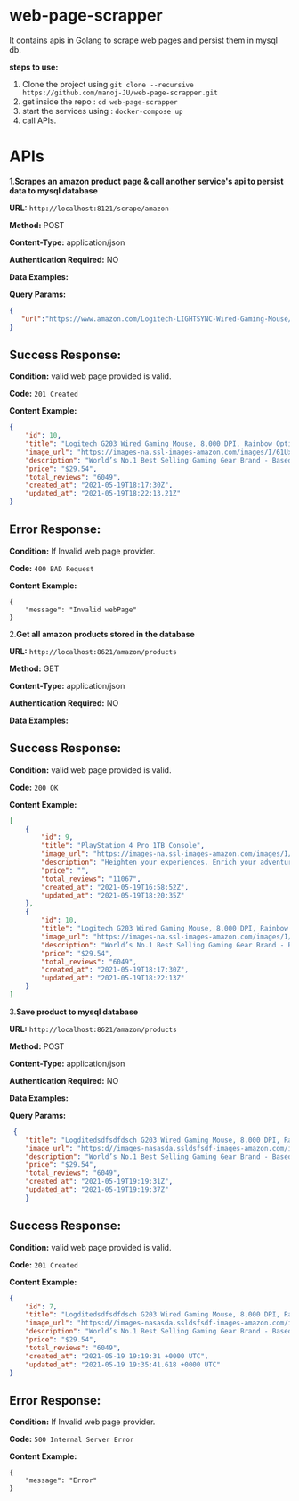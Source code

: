 # web-page-scrapper
It contains apis in Golang to scrape web pages and persist them in mysql db.


**steps to use:**
1. Clone the project using `git clone --recursive https://github.com/manoj-JU/web-page-scrapper.git`
2. get inside the repo : `cd web-page-scrapper`
3. start the services using : `docker-compose up`
4. call APIs.
  
# APIs
1.**Scrapes an amazon product page & call another service's api to persist data to mysql database**

**URL:** `http://localhost:8121/scrape/amazon`

**Method:** POST

**Content-Type:** application/json

**Authentication Required:** NO

**Data Examples:**

**Query Params:**

```json
{
   "url":"https://www.amazon.com/Logitech-LIGHTSYNC-Wired-Gaming-Mouse/dp/B07YN82X3B/ref=pd_sim_2/132-8669378-8065121?pd_rd_w=rTwov&pf_rd_p=d3b9006b-884c-4f9d-b9b9-fcc89494e569&pf_rd_r=0ZKHJMPRY70FHWHPWMQD&pd_rd_r=11e7a1c2-7c12-4525-9dad-fb8f76bea8ba&pd_rd_wg=qYDMO&pd_rd_i=B07YN82X3B&psc=1"
}
```

## Success Response:

**Condition:** valid web page provided is valid.

**Code:** `201 Created`


**Content Example:**

```json
{
    "id": 10,
    "title": "Logitech G203 Wired Gaming Mouse, 8,000 DPI, Rainbow Optical Effect LIGHTSYNC RGB, 6 Programmable Buttons, On-Board Memory, Screen Mapping, PC/Mac Computer and Laptop Compatible - Black",
    "image_url": "https://images-na.ssl-images-amazon.com/images/I/61UxfXTUyvL.__AC_SX300_SY300_QL70_ML2_.jpg",
    "description": "World’s No.1 Best Selling Gaming Gear Brand - Based on independent aggregated sales data (FEB ‘19 - FEB’20) of Gaming Keyboard, Mice, & PC Headset in units from: US, CA, CN, JP, KR, TW, TH, ID, DE, FR, RU, UK, SE, TR8, 000 DPI gaming-grade sensor responds precisely to movements. Customize your sensitivity settings to suit the sensitivity you like with Logitech G HUB gaming software and cycle easily through up to 5 DPI settings.Play in color with our most vibrant Lightsync RGB featuring color wave effects customizable across -16.8 million colors. Install Logitech G HUB software to choose from preset colors and animations or make your own. Game-driven, audio visualization and screen mapping options are also available.Play comfortably and with total control. The classic and simple 6-button layout and classic gaming shape is a comfortable time-tested and loved design. Each button can be customized using Logitech G HUB software to simplify tasks.Primary buttons are mechanical and tensioned with durable metal springs for reliability, performance and excellent feel. The crisp clicks and precise feedback delivers a great precision feel to maximize your fun in game.",
    "price": "$29.54",
    "total_reviews": "6049",
    "created_at": "2021-05-19T18:17:30Z",
    "updated_at": "2021-05-19T18:22:13.21Z"
}
```

## Error Response:

**Condition:** If Invalid web page provider.

**Code:** `400 BAD Request`

**Content Example:**

```json:
{
    "message": "Invalid webPage"
}
```

2.**Get all amazon products stored in the database**

**URL:** `http://localhost:8621/amazon/products`

**Method:** GET

**Content-Type:** application/json

**Authentication Required:** NO

**Data Examples:**

## Success Response:

**Condition:** valid web page provided is valid.

**Code:** `200 OK`


**Content Example:**

```json
[
    {
        "id": 9,
        "title": "PlayStation 4 Pro 1TB Console",
        "image_url": "https://images-na.ssl-images-amazon.com/images/I/6118ctEjpoL.__AC_SX300_SY300_QL70_ML2_.jpg",
        "description": "Heighten your experiences. Enrich your adventures. Let the super charged PS4 Pro lead the way4K TV Gaming : PS4 Pro outputs gameplay to your 4K TVMore HD Power: Turn on Boost Mode to give PS4 games access to the increased power of PS4 ProHDR Technology : With an HDR TV, compatible PS4 games display an unbelievably vibrant and life like range of colors",
        "price": "",
        "total_reviews": "11067",
        "created_at": "2021-05-19T16:58:52Z",
        "updated_at": "2021-05-19T18:20:35Z"
    },
    {
        "id": 10,
        "title": "Logitech G203 Wired Gaming Mouse, 8,000 DPI, Rainbow Optical Effect LIGHTSYNC RGB, 6 Programmable Buttons, On-Board Memory, Screen Mapping, PC/Mac Computer and Laptop Compatible - Black",
        "image_url": "https://images-na.ssl-images-amazon.com/images/I/61UxfXTUyvL.__AC_SX300_SY300_QL70_ML2_.jpg",
        "description": "World’s No.1 Best Selling Gaming Gear Brand - Based on independent aggregated sales data (FEB ‘19 - FEB’20) of Gaming Keyboard, Mice, & PC Headset in units from: US, CA, CN, JP, KR, TW, TH, ID, DE, FR, RU, UK, SE, TR8, 000 DPI gaming-grade sensor responds precisely to movements. Customize your sensitivity settings to suit the sensitivity you like with Logitech G HUB gaming software and cycle easily through up to 5 DPI settings.Play in color with our most vibrant Lightsync RGB featuring color wave effects customizable across -16.8 million colors. Install Logitech G HUB software to choose from preset colors and animations or make your own. Game-driven, audio visualization and screen mapping options are also available.Play comfortably and with total control. The classic and simple 6-button layout and classic gaming shape is a comfortable time-tested and loved design. Each button can be customized using Logitech G HUB software to simplify tasks.Primary buttons are mechanical and tensioned with durable metal springs for reliability, performance and excellent feel. The crisp clicks and precise feedback delivers a great precision feel to maximize your fun in game.",
        "price": "$29.54",
        "total_reviews": "6049",
        "created_at": "2021-05-19T18:17:30Z",
        "updated_at": "2021-05-19T18:22:13Z"
    }
]
```

3.**Save product to mysql database**

**URL:** `http://localhost:8621/amazon/products`

**Method:** POST

**Content-Type:** application/json

**Authentication Required:** NO

**Data Examples:**

**Query Params:**

```json
 {
    "title": "Logditedsdfsdfdsch G203 Wired Gaming Mouse, 8,000 DPI, Rainbow Optical Effect LIGHTSYNC RGB, 6 Programmable dasdsdButtonsd, Onsadasd-Board Memory, Screen Mapping, PC/Mac Computer and Laptop Compatible - Black",
    "image_url": "https:d//images-nasasda.ssldsfsdf-images-amazon.com/images/I/61UxfXTUyvL.__AC_SX300_SY300_QL70_ML2_.jpg",
    "description": "World’s No.1 Best Selling Gaming Gear Brand - Based on independent aggregated sales data (FEB ‘19 - FEB’20) of Gaming Keyboard, Mice, & PC Headset in units from: US, CA, CN, JP, KR, TW, TH, ID, DE, FR, RU, UK, SE.",
    "price": "$29.54",
    "total_reviews": "6049",
    "created_at": "2021-05-19T19:19:31Z",
    "updated_at": "2021-05-19T19:19:37Z"
    }

```

## Success Response:

**Condition:** valid web page provided is valid.

**Code:** `201 Created`


**Content Example:**

```json
{
    "id": 7,
    "title": "Logditedsdfsdfdsch G203 Wired Gaming Mouse, 8,000 DPI, Rainbow Optical Effect LIGHTSYNC RGB, 6 Programmable dasdsdButtonsd, Onsadasd-Board Memory, Screen Mapping, PC/Mac Computer and Laptop Compatible - Black",
    "image_url": "https:d//images-nasasda.ssldsfsdf-images-amazon.com/images/I/61UxfXTUyvL.__AC_SX300_SY300_QL70_ML2_.jpg",
    "description": "World’s No.1 Best Selling Gaming Gear Brand - Based on independent aggregated sales data (FEB ‘19 - FEB’20) of Gaming Keyboard, Mice, & PC Headset in units from: US, CA, CN, JP, KR, TW, TH, ID, DE, FR, RU, UK, SE.",
    "price": "$29.54",
    "total_reviews": "6049",
    "created_at": "2021-05-19 19:19:31 +0000 UTC",
    "updated_at": "2021-05-19 19:35:41.618 +0000 UTC"
}
```

## Error Response:

**Condition:** If Invalid web page provider.

**Code:** `500 Internal Server Error`

**Content Example:**

```json:
{
    "message": "Error"
}
```
